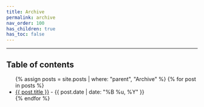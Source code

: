 ```yaml
---
title: Archive
permalink: archive
nav_order: 100
has_children: true
has_toc: false
---
```


---

<h2 class="text-delta">Table of contents</h2>

<ul id="markdown-toc">
	{% assign posts = site.posts | where: "parent", "Archive" %}
	{% for post in posts %}
	<li>
		<a href="{{ post.url | absolute_url }}">{{ post.title }}</a> 
		- {{ post.date | date: "%B %u, %Y" }}
	</li>
	{% endfor %}
</ul>
